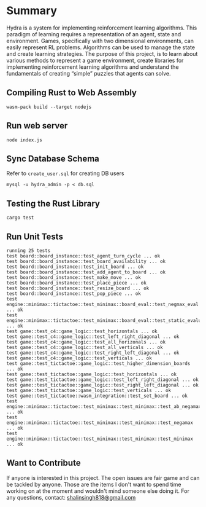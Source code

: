 # Summary
Hydra is a system for implementing reinforcement learning algorithms. This paradigm of learning requires a representation of an agent, state and environment. Games, specifically with two dimensional environments, can easily represent RL problems. Algorithms can be used to manage the state and create learning strategies. The purpose of this project, is to learn about various methods to represent a game environment, create libraries for implementing reinforcement learning algorithms and understand the fundamentals of creating “simple” puzzles that agents can solve.  


## Compiling Rust to Web Assembly
```
wasm-pack build --target nodejs
```


## Run web server
```
node index.js
```

## Sync Database Schema
Refer to ```create_user.sql``` for creating DB users
```
mysql -u hydra_admin -p < db.sql
```

## Testing the Rust Library
```
cargo test
```


## Run Unit Tests
```
running 25 tests
test board::board_instance::test_agent_turn_cycle ... ok
test board::board_instance::test_board_availability ... ok
test board::board_instance::test_init_board ... ok
test board::board_instance::test_add_agent_to_board ... ok
test board::board_instance::test_make_move ... ok
test board::board_instance::test_place_piece ... ok
test board::board_instance::test_resize_board ... ok
test board::board_instance::test_pop_piece ... ok
test engine::minimax::tictactoe::test_minimax::board_eval::test_negmax_eval ... ok
test engine::minimax::tictactoe::test_minimax::board_eval::test_static_evaluation ... ok
test game::test_c4::game_logic::test_horizontals ... ok
test game::test_c4::game_logic::test_left_right_diagonal ... ok
test game::test_c4::game_logic::test_all_horizonals ... ok
test game::test_c4::game_logic::test_all_verticals ... ok
test game::test_c4::game_logic::test_right_left_diagonal ... ok
test game::test_c4::game_logic::test_verticals ... ok
test game::test_tictactoe::game_logic::test_higher_dimension_boards ... ok
test game::test_tictactoe::game_logic::test_horizontals ... ok
test game::test_tictactoe::game_logic::test_left_right_diagonal ... ok
test game::test_tictactoe::game_logic::test_right_left_diagonal ... ok
test game::test_tictactoe::game_logic::test_verticals ... ok
test game::test_tictactoe::wasm_integration::test_set_board ... ok
test engine::minimax::tictactoe::test_minimax::test_minimax::test_ab_negamax ... ok
test engine::minimax::tictactoe::test_minimax::test_minimax::test_negamax ... ok
test engine::minimax::tictactoe::test_minimax::test_minimax::test_minimax ... ok
```

## Want to Contribute
If anyone is interested in this project. The open issues are fair game and can be tackled by anyone. Those are the items I don't want to spend time working on at the moment and wouldn't mind someone else doing it. For any questions, contact: shalinsingh818@gmail.com
